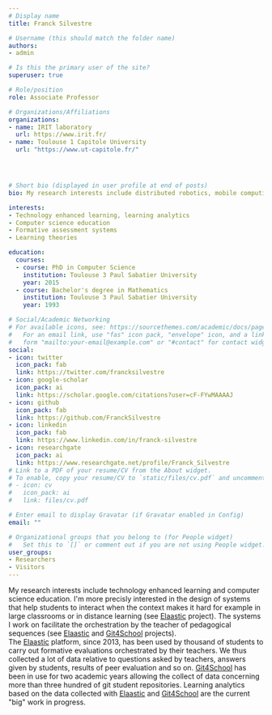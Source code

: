 ```yaml
---
# Display name
title: Franck Silvestre

# Username (this should match the folder name)
authors:
- admin

# Is this the primary user of the site?
superuser: true

# Role/position
role: Associate Professor

# Organizations/Affiliations
organizations:
- name: IRIT laboratory
  url: https://www.irit.fr/
- name: Toulouse 1 Capitole University
  url: "https://www.ut-capitole.fr/"




# Short bio (displayed in user profile at end of posts)
bio: My research interests include distributed robotics, mobile computing and programmable matter.

interests:
- Technology enhanced learning, learning analytics
- Computer science education
- Formative assessment systems
- Learning theories

education:
  courses:
  - course: PhD in Computer Science
    institution: Toulouse 3 Paul Sabatier University
    year: 2015
  - course: Bachelor's degree in Mathematics
    institution: Toulouse 3 Paul Sabatier University
    year: 1993

# Social/Academic Networking
# For available icons, see: https://sourcethemes.com/academic/docs/page-builder/#icons
#   For an email link, use "fas" icon pack, "envelope" icon, and a link in the
#   form "mailto:your-email@example.com" or "#contact" for contact widget.
social:
- icon: twitter
  icon_pack: fab
  link: https://twitter.com/francksilvestre
- icon: google-scholar
  icon_pack: ai
  link: https://scholar.google.com/citations?user=cF-FYwMAAAAJ
- icon: github
  icon_pack: fab
  link: https://github.com/FranckSilvestre
- icon: linkedin
  icon_pack: fab
  link: https://www.linkedin.com/in/franck-silvestre  
- icon: researchgate
  icon_pack: ai
  link: https://www.researchgate.net/profile/Franck_Silvestre
# Link to a PDF of your resume/CV from the About widget.
# To enable, copy your resume/CV to `static/files/cv.pdf` and uncomment the lines below.
# - icon: cv
#   icon_pack: ai
#   link: files/cv.pdf

# Enter email to display Gravatar (if Gravatar enabled in Config)
email: ""

# Organizational groups that you belong to (for People widget)
#   Set this to `[]` or comment out if you are not using People widget.
user_groups:
- Researchers
- Visitors
---
```


My research interests include technology enhanced learning and computer science education. I'm more precisly interested in the design of systems that help students to interact when the context makes it hard for example in large classrooms or in distance learning (see [Elaastic](https://www.irit.fr/elaastic/) project). The systems I work on facilitate the orchestration by the teacher of pedagogical sequences (see [Elaastic](https://www.irit.fr/elaastic/) and [Git4School](https://git4school.firebaseapp.com/) projects).  
The [Elaastic](https://www.irit.fr/elaastic/) platform, since 2013,  has been used by thousand of students to carry out formative evaluations orchestrated by their teachers. We thus collected a lot of data relative to questions asked by teachers, answers given by students, results of peer evaluation and so on. [Git4School](https://git4school.firebaseapp.com/) has been in use for two academic years allowing the collect of data concerning more than three hundred of git student repositories. Learning analytics based on the data collected with [Elaastic](https://www.irit.fr/elaastic/) and [Git4School](https://git4school.firebaseapp.com/) are the current "big" work in progress.